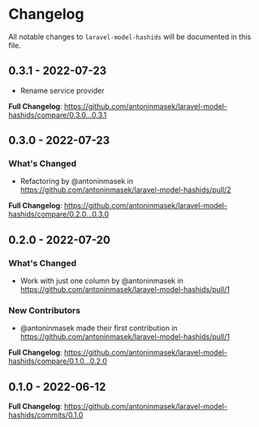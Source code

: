 # Changelog

All notable changes to `laravel-model-hashids` will be documented in this file.

## 0.3.1 - 2022-07-23

- Rename service provider

**Full Changelog**: https://github.com/antoninmasek/laravel-model-hashids/compare/0.3.0...0.3.1

## 0.3.0 - 2022-07-23

### What's Changed

- Refactoring by @antoninmasek in https://github.com/antoninmasek/laravel-model-hashids/pull/2

**Full Changelog**: https://github.com/antoninmasek/laravel-model-hashids/compare/0.2.0...0.3.0

## 0.2.0 - 2022-07-20

### What's Changed

- Work with just one column by @antoninmasek in https://github.com/antoninmasek/laravel-model-hashids/pull/1

### New Contributors

- @antoninmasek made their first contribution in https://github.com/antoninmasek/laravel-model-hashids/pull/1

**Full Changelog**: https://github.com/antoninmasek/laravel-model-hashids/compare/0.1.0...0.2.0

## 0.1.0 - 2022-06-12

**Full Changelog**: https://github.com/antoninmasek/laravel-model-hashids/commits/0.1.0
